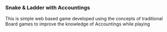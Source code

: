 ### Snake & Ladder with Accountings

This is simple web based game developed using the concepts of traditional Board games to
improve the knowledge of Accountings while playing